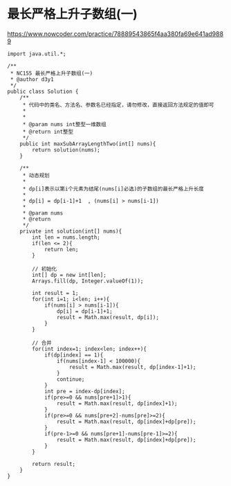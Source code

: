 # 最长严格上升子数组(一)
https://www.nowcoder.com/practice/78889543865f4aa380fa69e641ad9889

    import java.util.*;
    
    /**
     * NC155 最长严格上升子数组(一)
     * @author d3y1
     */
    public class Solution {
        /**
         * 代码中的类名、方法名、参数名已经指定，请勿修改，直接返回方法规定的值即可
         *
         *
         * @param nums int整型一维数组 
         * @return int整型
         */
        public int maxSubArrayLengthTwo(int[] nums){
            return solution(nums);
        }
    
        /**
         * 动态规划
         *
         * dp[i]表示以第i个元素为结尾(nums[i]必选)的子数组的最长严格上升长度
         * 
         * dp[i] = dp[i-1]+1  , (nums[i] > nums[i-1])
         *
         * @param nums
         * @return
         */
        private int solution(int[] nums){
            int len = nums.length;
            if(len <= 2){
                return len;
            }
    
            // 初始化
            int[] dp = new int[len];
            Arrays.fill(dp, Integer.valueOf(1));
    
            int result = 1;
            for(int i=1; i<len; i++){
                if(nums[i] > nums[i-1]){
                    dp[i] = dp[i-1]+1;
                    result = Math.max(result, dp[i]);
                }
            }
    
            // 合并
            for(int index=1; index<len; index++){
                if(dp[index] == 1){
                    if(nums[index-1] < 100000){
                        result = Math.max(result, dp[index-1]+1);
                    }
                    continue;
                }
                int pre = index-dp[index];
                if(pre>=0 && nums[pre+1]>1){
                    result = Math.max(result, dp[index]+1);
                }
                if(pre>=0 && nums[pre+2]-nums[pre]>=2){
                    result = Math.max(result, dp[index]+dp[pre]);
                }
                if(pre-1>=0 && nums[pre+1]-nums[pre-1]>=2){
                    result = Math.max(result, dp[index]+dp[pre]);
                }
            }
    
            return result;
        }
    }
    

